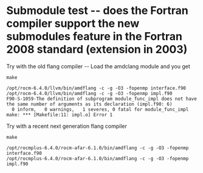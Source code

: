 # Submodule test -- does the Fortran compiler support the new submodules feature in the Fortran 2008 standard (extension in 2003)

Try with the old flang compiler -- Load the amdclang module and you get

```
make
```

```
/opt/rocm-6.4.0/llvm/bin/amdflang -c -g -O3 -fopenmp interface.f90
/opt/rocm-6.4.0/llvm/bin/amdflang -c -g -O3 -fopenmp impl.f90
F90-S-1059-The definition of subprogram module_func_impl does not have the same number of arguments as its declaration (impl.f90: 6)
  0 inform,   0 warnings,   1 severes, 0 fatal for module_func_impl
make: *** [Makefile:11: impl.o] Error 1
```

Try with a recent next generation flang compiler

```
make
```

```
/opt/rocmplus-6.4.0/rocm-afar-6.1.0/bin/amdflang -c -g -O3 -fopenmp interface.f90
/opt/rocmplus-6.4.0/rocm-afar-6.1.0/bin/amdflang -c -g -O3 -fopenmp impl.f90
```
